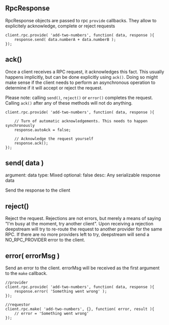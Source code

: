 RpcResponse
-----------------------
RpcResponse objects are passed to rpc `provide` callbacks. They allow to explicitely acknowledge, complete or reject requests 

	client.rpc.provide( 'add-two-numbers', function( data, response ){
		response.send( data.numberA + data.numberB );
	});

ack()
-----------------------
Once a client receives a RPC request, it acknowledges this fact. This usually happens implicitly, but can be done explicitly using `ack()`. 
Doing so might make sense if the client needs to perform an asynchronous operation to determine if it will accept or reject the request.

Please note: calling `send()`, `reject()` or `error()` completes the request. Calling `ack()` after any of these methods will not do anything.

	client.rpc.provide( 'add-two-numbers', function( data, response ){

		// Turn of automatic acknowledgements. This needs to happen synchronously
		response.autoAck = false;

		// Acknowledge the request yourself
		response.ack();
	});

send( data )
-----------------------
argument: data
type: Mixed
optional: false
desc: Any serializable response data

Send the response to the client

reject()
-----------------------
Reject the request. Rejections are not errors, but merely a means of saying "I'm busy at the moment, try another client". Upon receiving a rejection deepstream will try to re-route the request to another provider for the same RPC. If there are no more providers left to try, deepstream will send a NO_RPC_PROVIDER error to the client.

error( errorMsg )
-----------------------
Send an error to the client. errorMsg will be received as the first argument to the `make` callback.

	//provider
	client.rpc.provide( 'add-two-numbers', function( data, response ){
		response.error( 'Something went wrong' );
	});

	//requestor
	client.rpc.make( 'add-two-numbers', {}, function( error, result ){
		// error = 'Something went wrong'
	});

</div>



